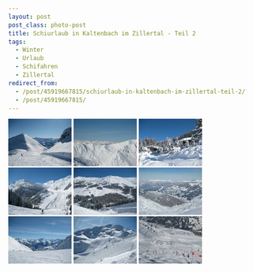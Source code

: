 ```yaml
---
layout: post
post_class: photo-post
title: Schiurlaub in Kaltenbach im Zillertal - Teil 2
tags:
  - Winter
  - Urlaub
  - Schifahren
  - Zillertal
redirect_from:
  - /post/45919667815/schiurlaub-in-kaltenbach-im-zillertal-teil-2/
  - /post/45919667815/
---
```

[![](/photos/2009-02-02-11-th.jpg)](/photos/2009-02-02-11-hd.jpg)
[![](/photos/2009-02-02-12-th.jpg)](/photos/2009-02-02-12-hd.jpg)
[![](/photos/2009-02-02-13-th.jpg)](/photos/2009-02-02-13-hd.jpg)
[![](/photos/2009-02-02-14-th.jpg)](/photos/2009-02-02-14-hd.jpg)
[![](/photos/2009-02-02-15-th.jpg)](/photos/2009-02-02-15-hd.jpg)
[![](/photos/2009-02-02-16-th.jpg)](/photos/2009-02-02-16-hd.jpg)
[![](/photos/2009-02-02-17-th.jpg)](/photos/2009-02-02-17-hd.jpg)
[![](/photos/2009-02-02-18-th.jpg)](/photos/2009-02-02-18-hd.jpg)
[![](/photos/2009-02-02-19-th.jpg)](/photos/2009-02-02-19-hd.jpg)
